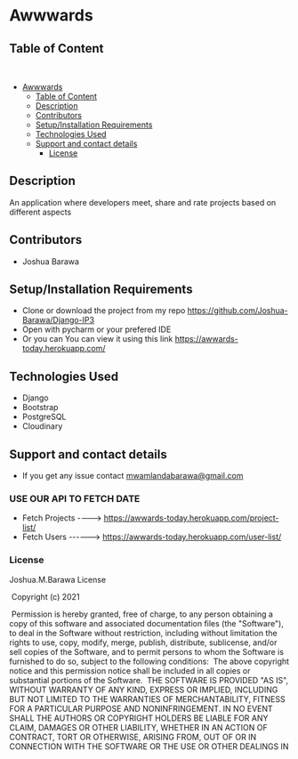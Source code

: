 # Awwwards

## Table of Content
​
- [Awwwards](#awwwards)
  - [Table of Content](#table-of-content)
  - [Description](#description)
  - [Contributors](#contributors)
  - [Setup/Installation Requirements](#setupinstallation-requirements)
  - [Technologies Used](#technologies-used)
  - [Support and contact details](#support-and-contact-details)
    - [License](#license)

## Description
An application where developers meet, share and rate projects based on different aspects

## Contributors
* Joshua Barawa
## Setup/Installation Requirements
* Clone or download the project from my repo https://github.com/Joshua-Barawa/Django-IP3
* Open with pycharm or your prefered IDE
* Or you can You can view it using this link https://awwards-today.herokuapp.com/

## Technologies Used
* Django
* Bootstrap
* PostgreSQL
* Cloudinary
## Support and contact details
* If you get any issue contact mwamlandabarawa@gmail.com

### USE OUR API TO FETCH DATE
* Fetch Projects ----> https://awwards-today.herokuapp.com/project-list/
* Fetch Users ------> https://awwards-today.herokuapp.com/user-list/

### License
Joshua.M.Barawa License


​
Copyright (c) 2021



​
Permission is hereby granted, free of charge, to any person obtaining a copy
of this software and associated documentation files (the "Software"), to deal
in the Software without restriction, including without limitation the rights
to use, copy, modify, merge, publish, distribute, sublicense, and/or sell
copies of the Software, and to permit persons to whom the Software is
furnished to do so, subject to the following conditions:
​
The above copyright notice and this permission notice shall be included in all
copies or substantial portions of the Software.
​
THE SOFTWARE IS PROVIDED "AS IS", WITHOUT WARRANTY OF ANY KIND, EXPRESS OR
IMPLIED, INCLUDING BUT NOT LIMITED TO THE WARRANTIES OF MERCHANTABILITY,
FITNESS FOR A PARTICULAR PURPOSE AND NONINFRINGEMENT. IN NO EVENT SHALL THE
AUTHORS OR COPYRIGHT HOLDERS BE LIABLE FOR ANY CLAIM, DAMAGES OR OTHER
LIABILITY, WHETHER IN AN ACTION OF CONTRACT, TORT OR OTHERWISE, ARISING FROM,
OUT OF OR IN CONNECTION WITH THE SOFTWARE OR THE USE OR OTHER DEALINGS IN
